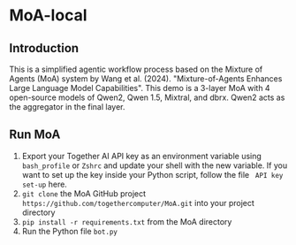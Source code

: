 # MoA-local

## Introduction
This is a simplified agentic workflow process based on the Mixture of Agents (MoA) system by Wang et al. (2024). "Mixture-of-Agents Enhances Large Language Model Capabilities".
This demo is a 3-layer MoA with 4 open-source models of Qwen2, Qwen 1.5, Mixtral, and dbrx. Qwen2 acts as the aggregator in the final layer.

## Run MoA
1. Export your Together AI API key as an environment variable using `bash_profile` or `Zshrc` and update your shell with the new variable. If you want to set up the key inside your Python script, follow the file ` API key set-up` here.
2. `git clone` the MoA GitHub project `https://github.com/togethercomputer/MoA.git` into your project directory
3. `pip install -r requirements.txt` from the MoA directory
4. Run the Python file `bot.py`
